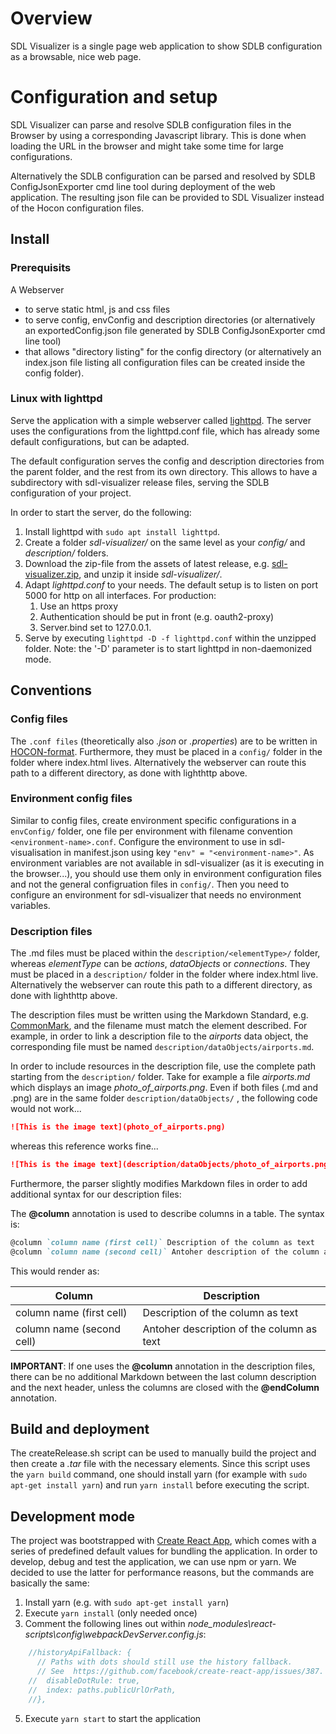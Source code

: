 # Overview
SDL Visualizer is a single page web application to show SDLB configuration as a browsable, nice web page.

# Configuration and setup
SDL Visualizer can parse and resolve SDLB configuration files in the Browser by using a corresponding Javascript library. This is done when loading the URL in the browser and might take some time for large configurations.

Alternatively the SDLB configuration can be parsed and resolved by SDLB ConfigJsonExporter cmd line tool during deployment of the web application. The resulting json file can be provided to SDL Visualizer instead of the Hocon configuration files.

## Install

### Prerequisits
A Webserver
- to serve static html, js and css files
- to serve config, envConfig and description directories (or alternatively an exportedConfig.json file generated by SDLB ConfigJsonExporter cmd line tool)
- that allows "directory listing" for the config directory (or alternatively an index.json file listing all configuration files can be created inside the config folder).

### Linux with lighttpd
Serve the application with a simple webserver called [lighttpd](https://redmine.lighttpd.net/projects/lighttpd). The server uses the configurations from the lighttpd.conf file, which has already some default configurations, but can be adapted. 

The default configuration serves the config and description directories from the parent folder, and the rest from its own directory. This allows to have a subdirectory with sdl-visualizer release files, serving the SDLB configuration of your project.

In order to start the server, do the following:
1. Install lighttpd with `sudo apt install lighttpd`.
2. Create a folder *sdl-visualizer/* on the same level as your *config/* and *description/* folders. 
3. Download the zip-file from the assets of latest release, e.g. [sdl-visualizer.zip](https://api.github.com/repos/smart-data-lake/sdl-visualization/releases/latest/sdl-visualizer.zip), and unzip it inside *sdl-visualizer/*.
4. Adapt *lighttpd.conf* to your needs. The default setup is to listen on port 5000 for http on all interfaces. For production:
    1. Use an https proxy
    2. Authentication should be put in front (e.g. oauth2-proxy)
    3. Server.bind set to 127.0.0.1.
5. Serve by executing  `lighttpd -D -f lighttpd.conf` within the unzipped folder. Note: the '-D' parameter is to start lighttpd in non-daemonized mode.


## Conventions
### Config files
The `.conf files` (theoretically also *.json* or *.properties*) are to be written in [HOCON-format](https://github.com/lightbend/config/blob/main/HOCON.md). Furthermore, they must be placed in a `config/` folder in the folder where index.html lives. Alternatively the webserver can route this path to a different directory, as done with lighthttp above.

### Environment config files
Similar to config files, create environment specific configurations in a `envConfig/` folder, one file per environment with filename convention `<environment-name>.conf`. Configure the environment to use in sdl-visualisation in manifest.json using key `"env" = "<environment-name>"`.
As environment variables are not available in sdl-visualizer (as it is executing in the browser...), you should use them only in environment configuration files and not the general configruation files in `config/`. Then you need to configure an environment for sdl-visualizer that needs no environment variables.

### Description files
The .md files must be placed within the `description/<elementType>/` folder, whereas *elementType* can be *actions*, *dataObjects* or *connections*. They must be placed in a `description/` folder in the folder where index.html live. Alternatively the webserver can route this path to a different directory, as done with lighthttp above.

The description files must be written using the Markdown Standard, e.g. [CommonMark](https://commonmark.org/), and the filename must match the element described. For example, in order to link a description file to the *airports* data object, the corresponding file must be named `description/dataObjects/airports.md`.

In order to include resources in the description file, use the complete path starting from the `description/` folder. Take for example a file *airports.md* which displays an image *photo_of_airports.png*. Even if both files (.md and .png) are in the same folder `description/dataObjects/` , the following code would not work...

```markdown
![This is the image text](photo_of_airports.png)
```

whereas this reference works fine...

```markdown
![This is the image text](description/dataObjects/photo_of_airports.png)
```

Furthermore, the parser slightly modifies Markdown files in order to add additional syntax for our description files:

The **@column** annotation is used to describe columns in a table. The syntax is:

```markdown
@column `column name (first cell)` Description of the column as text
@column `column name (second cell)` Antoher description of the column as text
```

This would render as:

|Column | Description | 
|-----|------|
|column name (first cell) | Description of the column as text |
|column name (second cell) | Antoher description of the column as text |

**IMPORTANT**: If one uses the **@column** annotation in the description files, there can be no additional Markdown between the last column description and the next header, unless the columns are closed with the **@endColumn** annotation.

    
## Build and deployment

The createRelease.sh script can be used to manually build the project and then create a *.tar* file with the necessary elements. Since this script uses the `yarn build` command, one should install yarn (for example with `sudo apt-get install yarn`) and run `yarn install` before executing the script.

## Development mode
The project was bootstrapped with [Create React App](https://create-react-app.dev/), which comes with a series of predefined default values for bundling the application. In order to develop, debug and test the application, we can use npm or yarn. We decided to use the latter for performance reasons, but the commands are basically the same:

1. Install yarn (e.g. with `sudo apt-get install yarn`)
2. Execute `yarn install` (only needed once)
3. Comment the following lines out within *node_modules\react-scripts\config\webpackDevServer.config.js*:
```javascript
    //historyApiFallback: {
      // Paths with dots should still use the history fallback.
      // See  https://github.com/facebook/create-react-app/issues/387.
    //  disableDotRule: true,
    //  index: paths.publicUrlOrPath,
    //},
```
5. Execute `yarn start` to start the application



